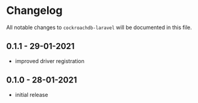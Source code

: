# Changelog

All notable changes to `cockroachdb-laravel` will be documented in this file.

## 0.1.1 - 29-01-2021

- improved driver registration

## 0.1.0 - 28-01-2021

- initial release
